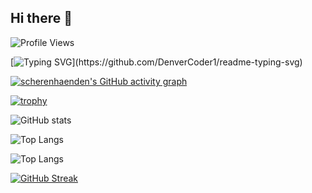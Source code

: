 ## Hi there 👋

<!--
**scherenhaenden/scherenhaenden** is a ✨ _special_ ✨ repository because its `README.md` (this file) appears on your GitHub profile.

Here are some ideas to get you started:

- 🔭 I’m currently working on ...
- 🌱 I’m currently learning ...
- 👯 I’m looking to collaborate on ...
- 🤔 I’m looking for help with ...
- 💬 Ask me about ...
- 📫 How to reach me: ...
- 😄 Pronouns: ...
- ⚡ Fun fact: ...
-->

<!-- Profile View Counter -->
![Profile Views](https://komarev.com/ghpvc/?username=scherenhaenden&color=brightgreen)

<!-- Readme Typing SVG (Animated Typing Effect) -->
[![Typing SVG](https://readme-typing-svg.herokuapp.com/?lines=Hello,+I'm+scherenhaenden;Welcome+to+my+profile!)](https://github.com/DenverCoder1/readme-typing-svg)


<!-- GitHub Activity Graph -->
[![scherenhaenden's GitHub activity graph](https://github-readme-activity-graph.vercel.app/graph?username=scherenhaenden&bg_color=862d8c&color=000000&line=000000&point=00f5ff&area=true&hide_border=true)](https://github.com/ashutosh00710/github-readme-activity-graph)


[![trophy](https://github-profile-trophy.vercel.app/?username=scherenhaenden&theme=onedark)](https://github.com/ryo-ma/github-profile-trophy)


![GitHub stats](https://github-readme-stats.vercel.app/api?username=scherenhaenden&show_icons=true&bg_color=30,00f5ff,ff00ff,233aa8&title_color=000000&text_color=000000)


![Top Langs](https://github-readme-stats.vercel.app/api/top-langs/?username=scherenhaenden&show_icons=true&bg_color=30,00f5ff,ff00ff,233aa8&title_color=000000&text_color=000000)

![Top Langs](https://github-readme-stats.vercel.app/api/top-langs/?username=scherenhaenden&layout=compact&show_icons=true&bg_color=30,00f5ff,ff00ff,233aa8&title_color=000000&text_color=000000)




<!-- GitHub Streak Stats -->
[![GitHub Streak](https://streak-stats.demolab.com/?user=scherenhaenden&theme=radical)](https://git.io/streak-stats)




<!-- GitHub Readme Quotes - ->
![Quote](https://github-readme-quotes.herokuapp.com/quote)

<!-- Spotify Now-Playing Widget - ->
![Spotify](https://spotify-github-profile.vercel.app/api/now-playing)

<!-- Twitter Latest Tweets - ->
![Twitter](https://github-readme-twitter.gazf.vercel.app/api?id=scherenhaenden)

<!-- StackOverflow Stats - ->
![StackOverflow](https://github-readme-stackoverflow.vercel.app/?userID=your_stackoverflow_user_id)

<!-- Medium Latest Articles - ->
![Medium](https://github-readme-medium.vercel.app/?username=your_medium_username)

<!-- Dev.to Latest Articles - ->
![Dev.to](https://github-readme-devto.vercel.app/api/articles?username=your_devto_username)

<!-- YouTube Latest Videos - ->
![YouTube](https://github-readme-youtube.vercel.app/api?channel_id=your_channel_id)


![Waketime](https://github-readme-stats.vercel.app/api/wakatime?username=scherenhaenden&show_icons=true&hide_border=true&line_height=27&display_name=scherenhaenden&theme=react&hide=stars,issues)


<img src="https://raw.githubusercontent.com/scherenhaenden/scherenhaenden/master/github-contribution-grid-snake.svg" alt="snake"></img>

[![GitHub Skyline](https://skyline.github.com/scherenhaenden/scherenhaenden.png)](https://skyline.github.com/scherenhaenden/scherenhaenden)


![Dev.to](https://github-readme-devto.vercel.app/api/articles?username=your_devto_username)  (Replace with your Dev.to username)



-->

